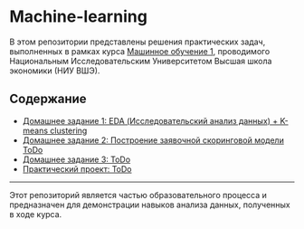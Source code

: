 # Machine-learning

В этом репозитории представлены решения практических задач, выполненных в рамках курса [Машинное обучение 1](https://www.hse.ru/ba/ami/courses/835157570.html), проводимого Национальным Исследовательским Университетом Высшая школа экономики (НИУ ВШЭ).

## Содержание

- [Домашнее задание 1: EDA (Исследовательский анализ данных) + K-means clustering](https://github.com/GitSanyaHub/Business-Data-Analysis/tree/main/HW-1)
- [Домашнее задание 2: Построение заявочной скоринговой модели ToDo](#TODO)
- [Домашнее задание 3: ToDo](#TODO)
- [Практический проект: ToDo](#TODO)



---

Этот репозиторий является частью образовательного процесса и предназначен для демонстрации навыков анализа данных, полученных в ходе курса.
